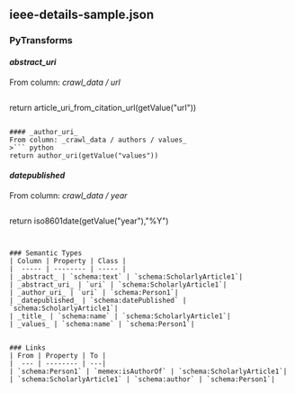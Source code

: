 ## ieee-details-sample.json

### PyTransforms
#### _abstract_uri_
From column: _crawl_data / url_
>``` python
return article_uri_from_citation_url(getValue("url"))
```

#### _author_uri_
From column: _crawl_data / authors / values_
>``` python
return author_uri(getValue("values"))
```

#### _datepublished_
From column: _crawl_data / year_
>``` python
return iso8601date(getValue("year"),"%Y")
```


### Semantic Types
| Column | Property | Class |
|  ----- | -------- | ----- |
| _abstract_ | `schema:text` | `schema:ScholarlyArticle1`|
| _abstract_uri_ | `uri` | `schema:ScholarlyArticle1`|
| _author_uri_ | `uri` | `schema:Person1`|
| _datepublished_ | `schema:datePublished` | `schema:ScholarlyArticle1`|
| _title_ | `schema:name` | `schema:ScholarlyArticle1`|
| _values_ | `schema:name` | `schema:Person1`|


### Links
| From | Property | To |
|  --- | -------- | ---|
| `schema:Person1` | `memex:isAuthorOf` | `schema:ScholarlyArticle1`|
| `schema:ScholarlyArticle1` | `schema:author` | `schema:Person1`|
